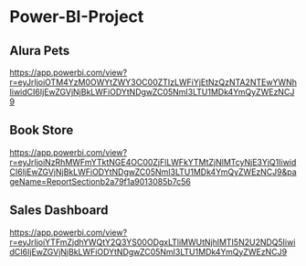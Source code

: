 # Power-BI-Project

## Alura Pets
https://app.powerbi.com/view?r=eyJrIjoiOTM4YzM0OWYtZWY3OC00ZTIzLWFiYjEtNzQzNTA2NTEwYWNhIiwidCI6IjEwZGVjNjBkLWFiODYtNDgwZC05NmI3LTU1MDk4YmQyZWEzNCJ9


## Book Store
https://app.powerbi.com/view?r=eyJrIjoiNzRhMWFmYTktNGE4OC00ZjFlLWFkYTMtZjNlMTcyNjE3YjQ1IiwidCI6IjEwZGVjNjBkLWFiODYtNDgwZC05NmI3LTU1MDk4YmQyZWEzNCJ9&pageName=ReportSectionb2a79f1a9013085b7c56

## Sales Dashboard
https://app.powerbi.com/view?r=eyJrIjoiYTFmZjdhYWQtY2Q3YS00ODgxLTliMWUtNjhlMTI5N2U2NDQ5IiwidCI6IjEwZGVjNjBkLWFiODYtNDgwZC05NmI3LTU1MDk4YmQyZWEzNCJ9
